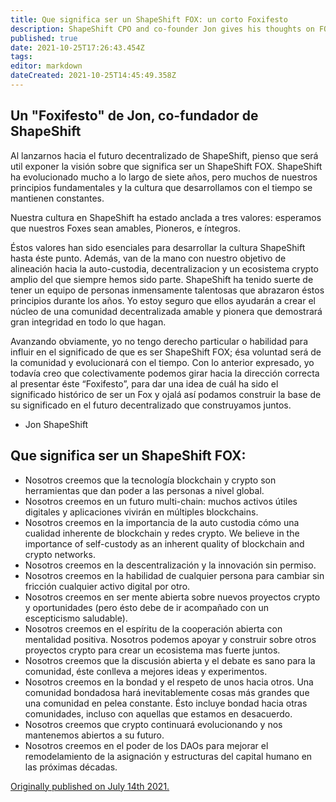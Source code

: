 ```yaml
---
title: Que significa ser un ShapeShift FOX: un corto Foxifesto
description: ShapeShift CPO and co-founder Jon gives his thoughts on FOX culture.
published: true
date: 2021-10-25T17:26:43.454Z
tags: 
editor: markdown
dateCreated: 2021-10-25T14:45:49.358Z
---
```


## Un "Foxifesto" de Jon, co-fundador de ShapeShift

Al lanzarnos hacia el futuro decentralizado de ShapeShift, pienso que será util exponer la visión sobre que significa ser un ShapeShift FOX. ShapeShift ha evolucionado mucho a lo largo de siete años, pero muchos de nuestros principios fundamentales y la cultura que desarrollamos con el tiempo se mantienen constantes.

Nuestra cultura en ShapeShift ha estado anclada a tres valores: esperamos que nuestros Foxes sean amables, Pioneros, e íntegros. 

Éstos valores han sido esenciales para desarrollar la cultura ShapeShift  hasta éste punto. Además, van de la mano con nuestro objetivo de alineación hacia la auto-custodia, decentralizacion y un ecosistema crypto amplio del que siempre hemos sido parte. ShapeShift ha tenido suerte de tener un equipo de personas inmensamente talentosas que abrazaron éstos principios durante los años. Yo  estoy seguro que ellos ayudarán a crear el núcleo de una comunidad decentralizada amable y pionera que demostrará gran integridad en todo lo que hagan.

Avanzando obviamente, yo no tengo derecho particular o habilidad para influir en el significado de que es ser ShapeShift FOX; ésa voluntad será de la comunidad y evolucionará con el tiempo. Con lo anterior expresado, yo todavía creo que colectivamente podemos girar hacia la dirección correcta al presentar éste “Foxifesto”, para dar una idea de cuál ha sido el significado histórico de ser un Fox y ojalá así podamos construir la base de su significado en el futuro decentralizado que construyamos juntos.

- Jon ShapeShift

## Que significa ser un ShapeShift FOX:

- Nosotros creemos que la tecnología blockchain y crypto son herramientas que dan poder a las personas a nivel global.
- Nosotros creemos en un futuro multi-chain: muchos activos útiles digitales y aplicaciones vivirán en múltiples blockchains.
- Nosotros creemos en la importancia de la auto custodia cómo una cualidad inherente de blockchain y redes crypto. We believe in the importance of self-custody as an inherent quality of blockchain and crypto networks.
- Nosotros creemos en la descentralización y la innovación sin permiso.
- Nosotros creemos en la habilidad de cualquier persona para cambiar sin fricción cualquier activo digital por otro. 
- Nosotros creemos en ser mente abierta sobre nuevos proyectos crypto y oportunidades (pero ésto debe de ir acompañado con un escepticismo saludable).
- Nosotros creemos en el espíritu de la cooperación abierta con mentalidad positiva. Nosotros podemos apoyar y construir sobre otros proyectos crypto para crear un ecosistema mas fuerte juntos.
- Nosotros creemos que la discusión abierta y el debate es sano para la comunidad, éste conlleva a mejores ideas y experimentos.
- Nosotros creemos en la bondad y el respeto de unos hacia otros. Una  comunidad bondadosa hará inevitablemente cosas más grandes que una comunidad en pelea constante. Ésto incluye bondad hacia otras comunidades, incluso con aquellas que estamos en desacuerdo.
- Nosotros creemos que crypto continuará evolucionando y nos mantenemos abiertos a su futuro.
- Nosotros creemos en el poder de los DAOs para mejorar el remodelamiento de la asignación y estructuras del capital humano en las próximas décadas.

[Originally published on July 14th 2021.](https://shapeshift.com/library/what-it-means-to-be-a-shapeshift-fox-a-short-foxifesto)